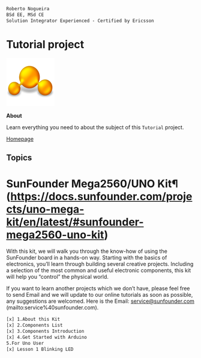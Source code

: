 ```
Roberto Nogueira  
BSd EE, MSd CE
Solution Integrator Experienced - Certified by Ericsson
```
# Tutorial project

![tutorial image](images/tutorial.png)

**About**

Learn everything you need to about the subject of this `Tutorial` project.

[Homepage](https://tutorial.com)

## Topics

# SunFounder Mega2560/UNO Kit¶ (https://docs.sunfounder.com/projects/uno-mega-kit/en/latest/#sunfounder-mega2560-uno-kit)

With this kit, we will walk you through the know-how of using the SunFounder board in a hands-on way. Starting with the basics of electronics, you’ll learn through building several creative projects. Including a selection of the most common and useful electronic components, this kit will help you “control” the physical world.

If you want to learn another projects which we don’t have, please feel free to send Email and we will update to our online tutorials as soon as possible, any suggestions are welcomed. Here is the Email: service@sunfounder.com (mailto:service%40sunfounder.com).

```
[x] 1.About this Kit 
[x] 2.Components List 
[x] 3.Components Introduction 
[x] 4.Get Started with Arduino
5.For Uno User
[x] Lesson 1 Blinking LED
```
